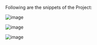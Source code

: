 Following are the snippets of the Project:

![image](https://github.com/VarunJain-2001/Mergerware_Task/assets/80705703/5fd88841-246d-4743-a2ff-8fa809f63bcd)

![image](https://github.com/VarunJain-2001/Mergerware_Task/assets/80705703/c6c956bb-a200-45ff-9d12-10cac56f82a9)

![image](https://github.com/VarunJain-2001/Mergerware_Task/assets/80705703/25ed8d34-bf86-41d1-b431-0effd3d6a37e)
